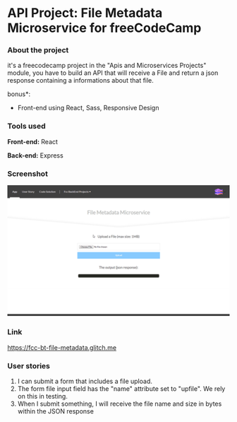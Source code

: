 # API Project: File Metadata Microservice for freeCodeCamp
### About the project

it's a freecodecamp project in the "Apis and Microservices Projects" module, you have to build an API that will receive a File and return a json response containing a informations about that file.

bonus*: 
- Front-end using React, Sass, Responsive Design

### Tools used

**Front-end:** React

**Back-end:** Express

### Screenshot

![Screenshot](Screenshot_01.gif "Screenshot")

### Link

https://fcc-bt-file-metadata.glitch.me

### User stories

1. I can submit a form that includes a file upload.
2. The form file input field has the "name" attribute set to "upfile". We rely on this in testing.
3. When I submit something, I will receive the file name and size in bytes within the JSON response
